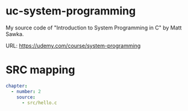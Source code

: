 # uc-system-programming

My source code of "Introduction to System Programming in C" by Matt Sawka.

URL: <https://udemy.com/course/system-programming>

# SRC mapping
```yaml
chapter:
  - number: 2
    source:
      - src/hello.c
```
